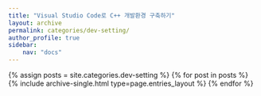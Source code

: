 ```yaml
---
title: "Visual Studio Code로 C++ 개발환경 구축하기"
layout: archive
permalink: categories/dev-setting/
author_profile: true
sidebar: 
    nav: "docs"
---
```


{% assign posts = site.categories.dev-setting %}
{% for post in posts %} {% include archive-single.html type=page.entries_layout %} {% endfor %}
